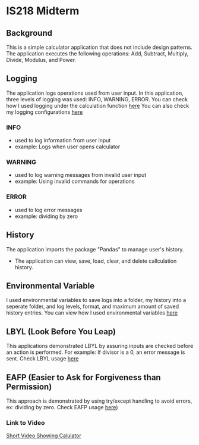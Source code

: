 # IS218 Midterm

## Background
This is a simple calculator application that does not include design patterns.
The application executes the following operations: Add, Subtract, Multiply, Divide, Modulus, and Power. 

## Logging
The application logs operations used from user input. In this application, three levels of logging was used: INFO, WARNING, ERROR.
You can check how I used logging under the calculation function [here](app/calculator/__init__.py)
You can also check my logging configurations [here](app/logging_config.py)
### INFO 
* used to log information from user input
* example: Logs when user opens calculator
### WARNING
* used to log warning messages from invalid user input
* example: Using invalid commands for operations
### ERROR
* used to log error messages 
* example: dividing by zero

## History
The application imports the package "Pandas" to manage user's history. 
* The application can view, save, load, clear, and delete callculation history.

## Environmental Variable
I used environmental variables to save logs into a folder, my history into a seperate folder, and log levels, format, and maximum amount of saved history entries. You can view how I used environmental variables [here](app/config.py)

## LBYL (Look Before You Leap)
This applications demonstrated LBYL by assuring inputs are checked before an action is performed. For example: If divisor is a 0, an error message is sent.
Check LBYL usage [here](app/operations/__init__.py)

## EAFP (Easier to Ask for Forgiveness than Permission)
This approach is demonstrated by using try/except handling to avoid errors, ex: dividing by zero.
Check EAFP usage [here](app/calculator/__init__.py))

### Link to Video
[Short Video Showing Calulator](https://drive.google.com/file/d/1VxZjv9EQcB39yBLYAEy9KHfRaqWNiXGr/view?usp=sharing)